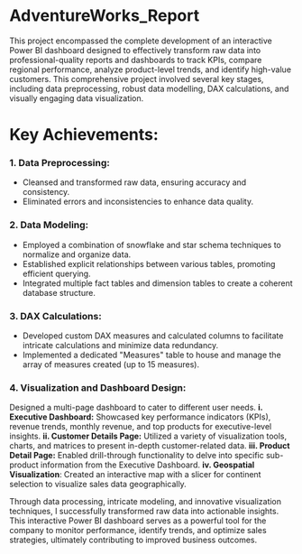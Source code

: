 # AdventureWorks_Report
This project encompassed the complete development of an interactive Power BI dashboard designed to effectively transform raw data into professional-quality reports and dashboards to track KPIs, compare regional performance, analyze product-level trends, and identify high-value customers.
This comprehensive project involved several key stages, including data preprocessing, robust data modelling, DAX calculations, and visually engaging data visualization.

# Key Achievements:
### 1. Data Preprocessing:
   - Cleansed and transformed raw data, ensuring accuracy and consistency.
   - Eliminated errors and inconsistencies to enhance data quality.

### 2. Data Modeling:
   - Employed a combination of snowflake and star schema techniques to normalize and organize data.
   - Established explicit relationships between various tables, promoting efficient querying.
   - Integrated multiple fact tables and dimension tables to create a coherent database structure.

### 3. DAX Calculations:
   - Developed custom DAX measures and calculated columns to facilitate intricate calculations and minimize data redundancy.
   - Implemented a dedicated "Measures" table to house and manage the array of measures created (up to 15 measures).
   
### 4. Visualization and Dashboard Design:
   Designed a multi-page dashboard to cater to different user needs.
**i. Executive Dashboard:** Showcased key performance indicators (KPIs), revenue trends, monthly revenue, and top products for executive-level insights.
**ii. Customer Details Page:** Utilized a variety of visualization tools, charts, and matrices to present in-depth customer-related data.
**iii. Product Detail Page:** Enabled drill-through functionality to delve into specific sub-product information from the Executive Dashboard.
**iv. Geospatial Visualization**: Created an interactive map with a slicer for continent selection to visualize sales data geographically.

Through data processing, intricate modeling, and innovative visualization techniques, I successfully transformed raw data into actionable insights. This interactive Power BI dashboard serves as a powerful tool for the company to monitor performance, identify trends, and optimize sales strategies, ultimately contributing to improved business outcomes.



